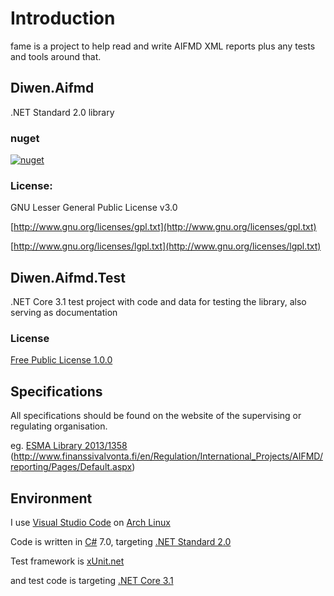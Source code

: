 # Introduction 
fame is a project to help read and write AIFMD XML reports 
plus any tests and tools around that.

## Diwen.Aifmd
.NET Standard 2.0 library

### nuget
[![nuget](https://img.shields.io/nuget/v/Diwen.Aifmd.svg)](https://www.nuget.org/packages/Diwen.Aifmd/)

### License:
GNU Lesser General Public License v3.0

[http://www.gnu.org/licenses/gpl.txt](http://www.gnu.org/licenses/gpl.txt)

[http://www.gnu.org/licenses/lgpl.txt](http://www.gnu.org/licenses/lgpl.txt)


## Diwen.Aifmd.Test
.NET Core 3.1 test project with code and data for testing the library, also serving as documentation

### License
[Free Public License 1.0.0](https://opensource.org/licenses/FPL-1.0.0)

## Specifications
All specifications should be found on the website of the supervising or regulating organisation.

eg.
[ESMA Library 2013/1358](https://www.esma.europa.eu/databases-library/esma-library/2013%252F1358)
(http://www.finanssivalvonta.fi/en/Regulation/International_Projects/AIFMD/reporting/Pages/Default.aspx)

## Environment
I use [Visual Studio Code](https://code.visualstudio.com/) 
on [Arch Linux](https://www.archlinux.org/)

Code is written in [C#](https://docs.microsoft.com/en-us/dotnet/csharp/index) 7.0, targeting 
[.NET Standard 2.0](https://github.com/dotnet/standard/blob/master/docs/versions/netstandard2.0.md) 

Test framework is [xUnit.net](https://xunit.github.io/)

and test code is targeting [.NET Core 3.1](https://docs.microsoft.com/en-us/dotnet/core/)
